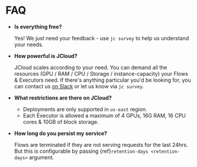 # FAQ

- **Is everything free?**

  Yes! We just need your feedback - use `jc survey` to help us understand your needs.

- **How powerful is JCloud?**

  JCloud scales according to your need. You can demand all the resources (GPU / RAM / CPU / Storage / instance-capacity) your Flows & Executors need. If there's anything particular you'd be looking for, you can contact us [on Slack](https://slack.jina.ai) or let us know via `jc survey`.

- **What restrictions are there on JCloud?**

  - Deployments are only supported in `us-east` region.
  - Each Executor is allowed a maximum of 4 GPUs, 16G RAM, 16 CPU cores & 10GB of block storage.

- **How long do you persist my service?**

  Flows are terminated if they are not serving requests for the last 24hrs. But this is configurable by passing {ref}`retention-days <retention-days>` argument.
